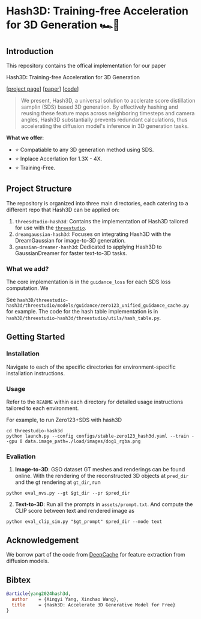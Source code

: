 # Hash3D: Training-free Acceleration for 3D Generation 🏎️💨

## Introduction
This repository contains the offical implementation for our paper

Hash3D: Training-free Acceleration for 3D Generation

[[project page](https://adamdad.github.io/hash3D/)] [[paper]()] [[code](https://github.com/Adamdad/hash3D)]


> We present, Hash3D, a universal solution to acclerate score distillation samplin (SDS) based 3D generation. By effectively hashing and reusing these feature maps across neighboring timesteps and camera angles, Hash3D substantially prevents redundant calculations, thus accelerating the diffusion model's inference in 3D generation tasks.

**What we offer**: 
- ⭐ Compatiable to any 3D generation method using SDS.
- ⭐ Inplace Accerlation for 1.3X - 4X. 
- ⭐ Training-Free.

## Project Structure
The repository is organized into three main directories, each catering to a different repo that Hash3D can be applied on:

1. `threesdtudio-hash3d`: Contains the implementation of Hash3D tailored for use with the [`threestudio`](https://github.com/threestudio-project/threestudio).
2. `dreamgaussian-hash3d`: Focuses on integrating Hash3D with the DreamGaussian for image-to-3D generation.
3. `gaussian-dreamer-hash3d`: Dedicated to applying Hash3D to GaussianDreamer for faster text-to-3D tasks.

### What we add?
The core implementation is in the `guidance_loss` for each SDS loss computation. We 

See `hash3D/threestudio-hash3d/threestudio/models/guidance/zero123_unified_guidance_cache.py` for example. The code for the hash table implementation is in `hash3D/threestudio-hash3d/threestudio/utils/hash_table.py`.

## Getting Started

### Installation
Navigate to each of the specific directories for environment-specific installation instructions.

### Usage
Refer to the `README` within each directory for detailed usage instructions tailored to each environment.

For example, to run Zero123+SDS with hash3D
```shell
cd threestudio-hash3d
python launch.py --config configs/stable-zero123_hash3d.yaml --train --gpu 0 data.image_path=./load/images/dog1_rgba.png
```

### Evaliation
1. **Image-to-3D**: GSO dataset GT meshes and renderings can be found online. With the rendering of the reconstructed 3D objects at `pred_dir` and the gt rendering at `gt_dir`, run

```shell
python eval_nvs.py --gt $gt_dir --pr $pred_dir 
```
2. **Text-to-3D**: Run all the prompts in `assets/prompt.txt`. And compute the CLIP score between text and rendered image as
```shell
python eval_clip_sim.py "$gt_prompt" $pred_dir --mode text
```

## Acknowledgement

We borrow part of the code from [DeepCache](https://github.com/horseee/DeepCache) for feature extraction from diffusion models. 

## Bibtex

```bibtex
@article{yang2024hash3d,
  author    = {Xingyi Yang, Xinchao Wang},
  title     = {Hash3D: Accelerate 3D Generative Model for Free}
}
```